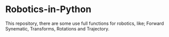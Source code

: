 # Robotics-in-Python
This repository,
there are some use full functions for robotics, like; Forward Synematic, Transforms, Rotations and Trajectory.
